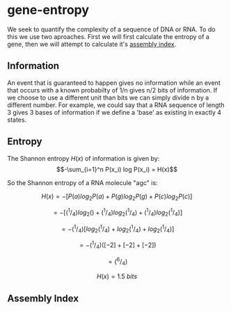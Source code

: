 # gene-entropy

We seek to quantify the complexity of a sequence of DNA or RNA. To do this we use two aproaches. First we will first calculate the entropy of a gene, then we will attempt to calculate it's [assembly index](https://www.nature.com/articles/s41467-021-23258-x). 

## Information
An event that is guaranteed to happen gives no information while an event that occurs with a known probabilty of 1/n gives n/2 bits of information. If we choose to use a different unit than bits we can simply divide n by a different number. For example, we could say that a RNA sequence of length 3 gives 3 bases of information if we define a 'base' as existing in exactly 4 states. 

## Entropy
The Shannon entropy $H(x)$ of information is given by: 
$$-\sum_{i=1}^n P(x_i) log P(x_i) = H(x)$$

So the Shannon entropy of a RNA molecule "agc" is:

$$H(x) = -[P(a) log{_2} P(a) + P(g) log{_2} P(g) + P(c) log{_2} P(c)]$$


$$ = -[(^1/_4) log{_2} () + (^1/_4) log{_2} (^1/_4) + (^1/_4) log{_2} (^1/_4)]$$


$$ = -(^1/_4) [log{_2} (^1/_4) + log{_2} (^1/_4) + log{_2} (^1/_4)]$$

$$ = -(^1/_4) ([-2] + [-2] + [-2])$$

$$ = (^6/_4)$$

$$H(x) = 1.5 \: bits$$ 

## Assembly Index

